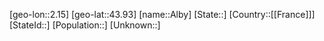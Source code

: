 ﻿---
location: [43.93,2.15]
type: City
tags:
- geo/City


SpocWebEntityId: 28718
isDeleted: false
confidential: public

---
[geo-lon::2.15]
[geo-lat::43.93]
[name::Alby]
[State::]
[Country::[[France]]]
[StateId::]
[Population::]
[Unknown::]

